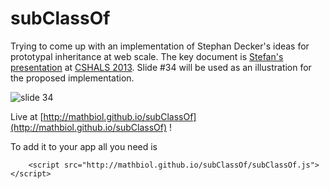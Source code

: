 subClassOf
============

Trying to come up with an implementation of Stephan Decker's ideas for prototypal inheritance at web scale. The key document is [Stefan's presentation]([http://mathbiol.github.io/subClassOf](http://mathbiol.github.io/subClassOf)) at [CSHALS 2013](http://www.iscb.org/cshals2013). Slide #34 will be used as an illustration for the proposed implementation.

![slide 34](https://mathbiol.github.io/subClassOf/stefan-decker-keynote-at-cshals-34-638.png)

Live at [http://mathbiol.github.io/subClassOf](http://mathbiol.github.io/subClassOf) !

To add it to your app all you need is 

		<script src="http://mathbiol.github.io/subClassOf/subClassOf.js"></script> 
